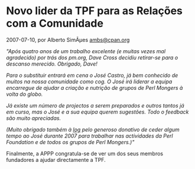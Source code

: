 
# Novo lider da TPF para as Relações com a Comunidade

 2007-07-10, por Alberto SimÃµes <ambs@cpan.org>

 <p style="font-style: italic">"Após quatro anos de um trabalho excelente (e muitas vezes mal agradecido) por trás dos pm.org, Dave Cross decidiu retirar-se para o descanso merecido. Obrigado, Dave!</p>
<p style="font-style: italic">Para o substituir entrará em cena o José Castro, já bem conhecido de muitos na nossa comunidade como cog. O José irá liderar a equipa encarregue de ajudar a criação e nutrição de grupos de Perl Mongers à volta do globo.</p>
<p style="font-style: italic">Já existe um número de projectos a serem preparados e outros tantos já em curso, mas o José e a sua equipa querem sugestões. Todo o feedback são muito apreciadas.</p>
<p style="font-style: italic">(Muito obrigado também à <a href="http://log.pt">log</a> pelo generoso donativo de ceder algum tempo ao José durante 2007 para trabalhar nas actividades da Perl Foundation e de todos os grupos de Perl Mongers.)"</p>
<p>Finalmente, a APPP congratula-se de ver um dos seus membros fundadores a ajudar directamente a TPF.</p>

